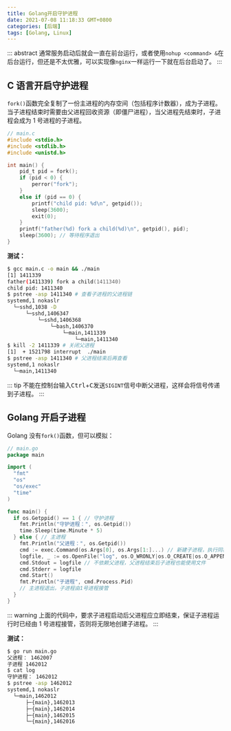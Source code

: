 ```yaml
---
title: Golang开启守护进程
date: 2021-07-08 11:18:33 GMT+0800
categories: [后端]
tags: [Golang, Linux]
---
```


::: abstract
通常服务启动后就会一直在前台运行，或者使用`nohup <command> &`在后台运行，但还是不太优雅，可以实现像`nginx`一样运行一下就在后台启动了。
:::

<!-- more -->

## C 语言开启守护进程

`fork()`函数完全复制了一份主进程的内存空间（包括程序计数器），成为子进程。当子进程结束时需要由父进程回收资源（即僵尸进程），当父进程先结束时，子进程会成为 1 号进程的子进程。

```c
// main.c
#include <stdio.h>
#include <stdlib.h>
#include <unistd.h>

int main() {
    pid_t pid = fork();
    if (pid < 0) {
        perror("fork");
    }
    else if (pid == 0) {
        printf("child pid: %d\n", getpid());
        sleep(3600);
        exit(0);
    }
    printf("father(%d) fork a child(%d)\n", getpid(), pid);
    sleep(3600); // 等待程序退出
}
```

**测试：**

```zsh
$ gcc main.c -o main && ./main
[1] 1411339
father(1411339) fork a child(1411340)
child pid: 1411340
$ pstree -asp 1411340 # 查看子进程的父进程链
systemd,1 nokaslr
  └─sshd,1038 -D
      └─sshd,1406347
          └─sshd,1406368
              └─bash,1406370
                  └─main,1411339
                      └─main,1411340
$ kill -2 1411339 # 关闭父进程
[1]  + 1521798 interrupt  ./main
$ pstree -asp 1411340 # 父进程结束后再查看
systemd,1 nokaslr
  └─main,1411340
```

::: tip
不能在控制台输入<kbd>Ctrl</kbd>+<kbd>C</kbd>发送`SIGINT`信号中断父进程，这样会将信号传递到子进程。
:::

## Golang 开启子进程

Golang 没有`fork()`函数，但可以模拟：

```go
// main.go
package main

import (
  "fmt"
  "os"
  "os/exec"
  "time"
)

func main() {
  if os.Getppid() == 1 { // 守护进程
    fmt.Println("守护进程：", os.Getpid())
    time.Sleep(time.Minute * 5)
  } else { // 主进程
    fmt.Println("父进程：", os.Getpid())
    cmd := exec.Command(os.Args[0], os.Args[1:]...) // 新建子进程，执行同样的代码
    logfile, _ := os.OpenFile("log", os.O_WRONLY|os.O_CREATE|os.O_APPEND, 0777)
    cmd.Stdout = logfile // 不依赖父进程，父进程结束后子进程也能使用文件
    cmd.Stderr = logfile
    cmd.Start()
    fmt.Println("子进程", cmd.Process.Pid)
    // 主进程退出，子进程由1号进程接管
  }
}

```

::: warning
上面的代码中，要求子进程启动后父进程应立即结束，保证子进程运行时已经由 1 号进程接管，否则将无限地创建子进程。
:::

**测试：**

```zsh
$ go run main.go
父进程： 1462007
子进程 1462012
$ cat log
守护进程： 1462012
$ pstree -asp 1462012
systemd,1 nokaslr
  └─main,1462012
      ├─{main},1462013
      ├─{main},1462014
      ├─{main},1462015
      └─{main},1462016
```
